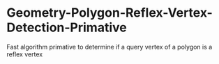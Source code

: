 # Geometry-Polygon-Reflex-Vertex-Detection-Primative
Fast algorithm primative to determine if a query vertex of a polygon is a reflex vertex

